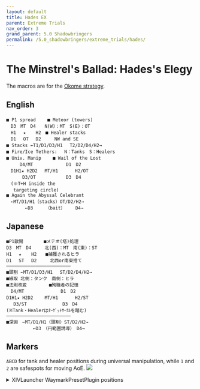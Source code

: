 ```yaml
---
layout: default
title: Hades EX
parent: Extreme Trials
nav_order: 3
grand_parent: 5.0 Shadowbringers
permalink: /5.0_shadowbringers/extreme_trials/hades/
---
```


# The Minstrel's Ballad: Hades's Elegy

The macros are for the [Okome strategy](https://blog.lariceworks.net/archives/268).

## English
```
■ P1 spread　　 ■ Meteor (towers)
　D3　MT　D4　　N(W)：MT　S(E)：OT
　H1　 ★ 　 H2　■ Healer stacks
　D1　 OT 　D2　　　NW and SE
■ Stacks ←T1/D1/D3/H1 　T2/D2/D4/H2→
■ Fire/Ice Tethers:　 N：Tanks　S：Healers
■ Univ. Manip 　　■ Wail of the Lost
　　　D4/MT　　　　　    D1　D2
　D1H1★ H2D2　 MT/H1 　 　 H2/OT
　　　 D3/OT　　　　   　D3　D4
　(※T+H inside the
　 targeting circle)
■ Again the Abyssal Celebrant
　←MT/D1/H1（stacks）OT/D2/H2→
  　　　←D3　   （bait）　   D4→
```

## Japanese
```
■P1散開　　 　　■メテオ(塔)処理
D3　MT　D4　　　北(西)：MT　南(東)：ST
H1　 ★ 　 H2　　■捕獲されるヒラ
D1　 ST 　D2　　　北西or南東捨て
――――――――――――――――――――――――
■頭割 ←MT/D1/D3/H1 　ST/D2/D4/H2→
■線取 北側：タンク　南側：ヒラ
■法則改変　　　　　■殉職者の記憶
　D4/MT　　　　　　 　 D1　D2
D1H1★ H2D2　　 MT/H1 　 　 H2/ST
　 D3/ST　　　　　　　　D3　D4
(※Tank・Healerはﾀｰｹﾞｯﾄｻｰｸﾙを踏む)
――――――――――――――――――――――――
■深淵　←MT/D1/H1（頭割）ST/D2/H2→
　　　　　　←D3　（円範囲誘導）　D4→
```

## Markers

`ABCD` for tank and healer positions during universal manipulation, while `1` and `2` are safespots for moving AoE.
![](images/markers.jpg)
<details markdown=block>
<summary markdown=span>XIVLauncher WaymarkPresetPlugin positions</summary>

```json
{"Name":"Hades EX","MapID":693,"A":{"X":100.0,"Y":0.0,"Z":95.35,"ID":0,"Active":true},"B":{"X":104.65,"Y":0.0,"Z":100.0,"ID":1,"Active":true},"C":{"X":100.0,"Y":0.0,"Z":104.65,"ID":2,"Active":true},"D":{"X":95.35,"Y":0.0,"Z":100.0,"ID":3,"Active":true},"One":{"X":94.8,"Y":0.0,"Z":96.0,"ID":4,"Active":true},"Two":{"X":105.2,"Y":0.0,"Z":96.0,"ID":5,"Active":true},"Three":{"X":0.0,"Y":0.0,"Z":0.0,"ID":6,"Active":false},"Four":{"X":0.0,"Y":0.0,"Z":0.0,"ID":7,"Active":false}}
```

</details>
